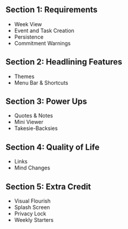 ## Section 1: Requirements
- Week View
- Event and Task Creation
- Persistence
- Commitment Warnings

## Section 2: Headlining Features
- Themes
- Menu Bar & Shortcuts

## Section 3: Power Ups
- Quotes & Notes
- Mini Viewer
- Takesie-Backsies

## Section 4: Quality of Life
- Links
- Mind Changes

## Section 5: Extra Credit
- Visual Flourish
- Splash Screen
- Privacy Lock
- Weekly Starters
